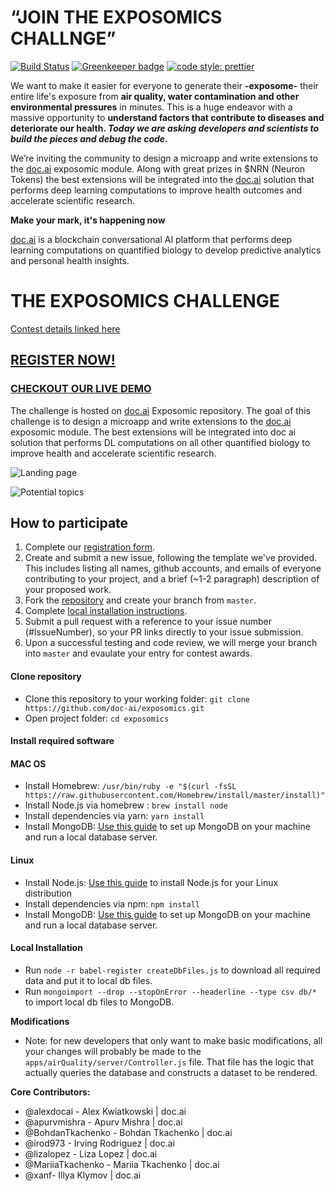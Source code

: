 # **“JOIN THE EXPOSOMICS CHALLNGE”**

[![Build Status](https://travis-ci.org/doc-ai/exposomics.svg?branch=master)](https://travis-ci.org/doc-ai/exposomics)
[![Greenkeeper badge](https://badges.greenkeeper.io/doc-ai/exposomics.svg)](https://greenkeeper.io/)
[![code style: prettier](https://img.shields.io/badge/code_style-prettier-ff69b4.svg?style=flat-square)](https://github.com/prettier/prettier)

We want to make it easier for everyone to generate their **-exposome-** their entire life's exposure from **air quality, water contamination and other environmental pressures** in minutes.
This is a huge endeavor with a massive opportunity to **understand factors that contribute to diseases and deteriorate our health. _Today we are asking developers and scientists to build the pieces and debug the code._**

We’re inviting the community to design a microapp and write extensions to the [doc.ai](https://doc.ai/) exposomic module. Along with great prizes in $NRN (Neuron Tokens) the best extensions will be integrated into the [doc.ai](https://doc.ai/) solution that performs deep learning computations to improve health outcomes and accelerate scientific research.

**Make your mark, it's happening now**

[doc.ai](https://doc.ai/) is a blockchain conversational AI platform that performs deep learning computations on quantified biology to develop predictive analytics and personal health insights.


# **THE EXPOSOMICS CHALLENGE**
[Contest details linked here](https://doc-ai.github.io/exposomics/manual/details.html)

## [REGISTER NOW!](https://goo.gl/forms/nz7YyYDi4mnir2At2)

### [CHECKOUT OUR LIVE DEMO](https://exposomics.doc.ai)

The challenge is hosted on [doc.ai](https://doc.ai/) Exposomic repository. The goal of this challenge is to design a microapp and write extensions to the [doc.ai](https://doc.ai/) exposomic module. The best extensions will be integrated into doc ai solution that performs DL computations on all other quantified biology to improve health and accelerate scientific research.

![Landing page](https://doc-ai.github.io/exposomics/manual/asset/expo.gif)

![Potential topics](https://doc-ai.github.io/exposomics/manual/asset/potentialTopics.png)

## How to participate
1. Complete our [registration form](https://goo.gl/forms/hZX1r5CIHJC76vBA3).
2. Create and submit a new issue, following the template we've provided. This includes listing all names, github accounts, and emails of everyone contributing to your project, and a brief (~1-2 paragraph) description of your proposed work.
3. Fork the [repository](https://github.com/doc-ai/exposomics) and create your branch from `master`.
4. Complete [local installation instructions](https://github.com/doc-ai/exposomics/blob/master/README.md#local-installation).
5. Submit a pull request with a reference to your issue number (#IssueNumber), so your PR links directly to your issue submission.
6. Upon a successful testing and code review, we will merge your branch into `master` and evaulate your entry for contest awards.

#### Clone repository
- Clone this repository to your working folder: `git clone https://github.com/doc-ai/exposomics.git`
- Open project folder: `cd exposomics`

#### Install required software

#### MAC OS
- Install Homebrew: `/usr/bin/ruby -e "$(curl -fsSL https://raw.githubusercontent.com/Homebrew/install/master/install)"`
- Install Node.js via homebrew : `brew install node`
- Install dependencies via yarn: `yarn install`
- Install MongoDB: [Use this guide](https://docs.mongodb.com/getting-started/shell/installation/) to set up MongoDB on your machine and run a local database server.

#### Linux
- Install Node.js: [Use this guide](https://nodejs.org/en/download/package-manager/) to install Node.js for your Linux distribution
- Install dependencies via npm: `npm install`
- Install MongoDB: [Use this guide](https://docs.mongodb.com/getting-started/shell/installation/) to set up MongoDB on your machine and run a local database server.

#### Local Installation
- Run `node -r babel-register createDbFiles.js` to download all required data and put it to local db files.
- Run `mongoimport --drop --stopOnError --headerline --type csv db/*` to import local db files to MongoDB.
<!-- - If you will add your own data source (instead of using our Air Quality data), we have example scripts used for our database at `apps/airQuality/server/data/prepare_data.py` -->

**Modifications**
- Note: for new developers that only want to make basic modifications, all your changes will probably be made to the `apps/airQuality/server/Controller.js` file. That file has the logic that actually queries the database and constructs a dataset to be rendered.

**Core Contributors:**
- @alexdocai - 	Alex Kwiatkowski | doc.ai
- @apurvmishra - Apurv Mishra | doc.ai
- @BohdanTkachenko - Bohdan Tkachenko | doc.ai
- @irod973 - Irving Rodriguez | doc.ai
- @lizalopez - Liza Lopez | doc.ai
- @MariiaTkachenko - Mariia Tkachenko | doc.ai
- @xanf- Illya Klymov | doc.ai
